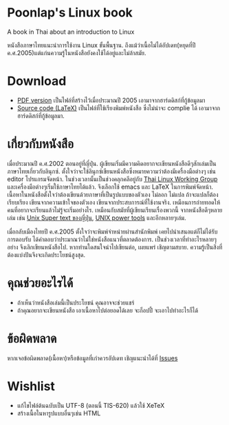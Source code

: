 # Poonlap's Linux book
A book in Thai about an introduction to Linux

หนังสือภาษาไทยแนะนำการใช้งาน Linux ขั้นพื้นฐาน. ถึงแม้ว่าเนื้อไม่ได้อัปเดท(หยุดที่ปี ค.ศ.2005)แต่แก่นความรู้ในหนังสือยังคงใช้ได้อยู่และไม่ล้าสมัย.

# Download
- [PDF version](https://github.com/poonlap/linuxbook/blob/master/PDF/poonlap_linuxbook.pdf) เป็นไฟล์ที่สร้างไว้เมื่อประมาณปี 2005 เอามาจากฮาร์ดดิสก์ที่กู้ข้อมูลมา
- [Source code (LaTeX)](https://github.com/poonlap/linuxbook/tree/recovery2005) เป็นไฟล์ที่ใช้เรียงพิมพ์หนังสือ ซึ่งไม่น่าจะ complie ได้ เอามาจากฮาร์ดดิสก์ที่กู้ข้อมูลมา.

# เกี่ยวกับหนังสือ
เมื่อประมาณปี ค.ศ.2002 ตอนอยู่ที่ญี่ปุ่น. ผู้เขียนเริ่มมีความคิดอยากจะเขียนหนังสือดีๆสักเล่มเป็นภาษาไทยเกี่ยวกับลินุกซ์. ตั้งใจว่าจะใช้ลินุกซ์เขียนหนังสือซึ่งหมายความว่าต้องมีเครื่องมือต่างๆ เช่น editor โปรแกรมจัดหน้า. ในช่วงเวลานั้นเป็นช่วงคลุกคลีอยู่กับ [Thai Linux Working Group](https://linux.thai.net/) และเครื่องมือต่างๆเริ่มใช้ภาษาไทยได้แล้ว. จึงเลือกใช้ emacs และ LaTeX ในการพิมพ์จัดหน้า. เนื้อหาในหนังสือตั้งใจว่าต้องเขียนด้วยภาษาที่เป็นรูปแบบของตัวเอง ไม่ลอก ไม่แปล ถ้าจะแปลก็ต้องเรียบเรียง เขียนจากความเข้าใจของตัวเอง เขียนจากประสบการณ์ที่ใช้งานจริง. เหมือนการถ่ายทอดให้คนที่อยากจะเรียนแล้วไม่รู้จะเริ่มอย่างไร. เหมือนกับสมัยที่ผู้เขียนเรียนเรื่องพวกนี้ จากหนังสือดีๆหลายเล่ม เช่น [Unix Super text ของญี่ปุ่น](https://www.amazon.co.jp/%E6%96%B0The-UNIX-Super-Text-%E6%94%B9%E8%A8%82%E5%A2%97%E8%A3%9C%E7%89%88/dp/4774116823), [UNIX power tools](http://shop.oreilly.com/product/9780596003302.do) และอีกหลายๆเล่ม.


เมื่อกลับเมืองไทยปี ค.ศ.2005 ตั้งใจว่าจะพิมพ์จำหน่ายผ่านสำนักพิมพ์ เคยไปนำเสนอแต่ก็ไม่ได้รับการตอบรับ ได้คำตอบว่าประมาณว่าไม่ใช่หนังสือแนวที่ตลาดต้องการ. เป็นช่วงเวลาที่ทำอะไรหลายๆอย่าง จึงเลิกเขียนหนังสือไป. หากท่านใดสนใจนำไปเขียนต่อ, เผยแพร่ เชิญตามสบาย. ความรู้เป็นสิ่งที่ต้องแบ่งปันจึงจะเกิดประโยชน์สูงสุด.

# คุณช่วยอะไรได้
- ถ้าเห็นว่าหนังสือเล่มนี้เป็นประโยชน์ คุณอาจจะช่วยแชร์
- ถ้าคุณอยากจะเขียนหนังสือ เอาเนื้อหาไปต่อยอดได้เลย จะก็อปปี้ จะเอาไปทำอะไรก็ได้

# ข้อผิดพลาด
หากเจอข้อผิดพลาด(เนื้อหา)หรือข้อมูลที่เก่าควรอัปเดท เชิญแนะนำได้ที่ [Issues](https://github.com/poonlap/linuxbook/issues)

# Wishlist
- แก้ไขไฟล์ต้นฉบับเป็น UTF-8 (ตอนนี้ TIS-620) แล้วใช้ XeTeX 
- สร้างเนื้อในหารูปแบบอื่นๆเช่น HTML

